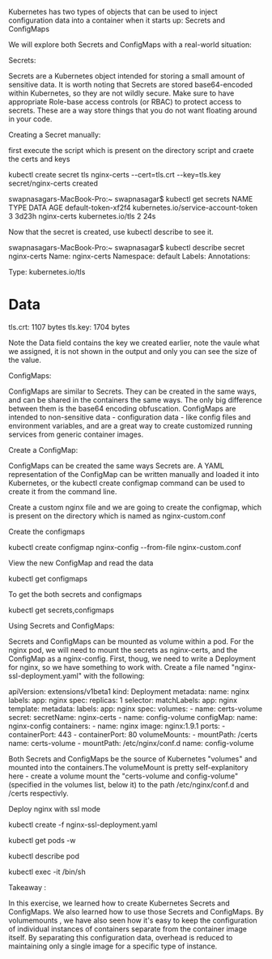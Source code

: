 Kubernetes has two types of objects that can be used to inject configuration data into a container when it starts up: Secrets and ConfigMaps

We will explore both Secrets and ConfigMaps with a real-world situation:

Secrets:

Secrets are a Kubernetes object intended for storing a small amount of sensitive data. It is worth noting that Secrets are stored base64-encoded within Kubernetes, so they are not wildly secure. Make sure to have appropriate Role-base access controls (or RBAC) to protect access to secrets. These are a way store things that you do not want floating around in your code.

Creating a Secret manually:

first execute the script which is present on the directory script and craete the certs and keys 

kubectl create secret tls nginx-certs --cert=tls.crt --key=tls.key
secret/nginx-certs created

swapnasagars-MacBook-Pro:~ swapnasagar$ kubectl get secrets
NAME                  TYPE                                  DATA   AGE
default-token-xf2f4   kubernetes.io/service-account-token   3      3d23h
nginx-certs           kubernetes.io/tls                     2      24s

Now that the secret is created, use kubectl describe to see it.

swapnasagars-MacBook-Pro:~ swapnasagar$ kubectl describe secret nginx-certs
Name:         nginx-certs
Namespace:    default
Labels:       <none>
Annotations:  <none>

Type:  kubernetes.io/tls

Data
====
tls.crt:  1107 bytes
tls.key:  1704 bytes


Note the Data field contains the key we created earlier, note the vaule what we assigned, it is not shown in the output and only you can see the size of the value.

ConfigMaps:

ConfigMaps are similar to Secrets. They can be created in the same ways, and can be shared in the containers the same ways. The only big difference between them is the base64 encoding obfuscation. ConfigMaps are intended to non-sensitive data - configuration data - like config files and environment variables, and are a great way to create customized running services from generic container images.

Create a ConfigMap:

ConfigMaps can be created the same ways Secrets are. A YAML representation of the ConfigMap can be written manually and loaded it into Kubernetes, or the kubectl create configmap command can be used to create it from the command line.

Create a custom nginx file and we are going to create the configmap, which is present on the directory which is named as nginx-custom.conf

Create the configmaps

kubectl create configmap nginx-config --from-file nginx-custom.conf


View the new ConfigMap and read the data

kubectl get configmaps

To get the both secrets and configmaps

kubectl get secrets,configmaps

Using Secrets and ConfigMaps:

Secrets and ConfigMaps can be mounted as volume within a pod. For the nginx pod, we will need to mount the secrets as nginx-certs, and the ConfigMap as a nginx-config. First, thoug, we need to write a Deployment for nginx, so we have something to work with. Create a file named "nginx-ssl-deployment.yaml" with the following:



apiVersion: extensions/v1beta1
kind: Deployment
metadata:
  name: nginx
  labels:
    app: nginx
spec:
  replicas: 1
  selector:
    matchLabels:
      app: nginx
  template:
    metadata:
      labels:
        app: nginx
    spec:
      volumes:
      - name: certs-volume
        secret:
          secretName: nginx-certs
      - name: config-volume
        configMap:
          name: nginx-config
      containers:
      - name: nginx
        image: nginx:1.9.1
        ports:
        - containerPort: 443
        - containerPort: 80
        volumeMounts:
        - mountPath: /certs
          name: certs-volume
        - mountPath: /etc/nginx/conf.d
          name: config-volume


Both Secrets and ConfigMaps be the source of Kubernetes "volumes" and mounted into the containers.The volumeMount is pretty self-explanitory here - create a volume mount the "certs-volume and config-volume" (specified in the volumes list, below it) to the path /etc/nginx/conf.d and /certs respectivly.

Deploy nginx with ssl mode


kubectl create -f nginx-ssl-deployment.yaml

kubectl get pods -w 

kubectl describe pod <pod name>

kubectl exec -it <pod name> /bin/sh


Takeaway :

In this exercise, we learned how to create Kubernetes Secrets and ConfigMaps. We also learned how to use those Secrets and ConfigMaps. By volumemounts , we have also seen how it's easy to keep the configuration of individual instances of containers separate from the container image itself. By separating this configuration data, overhead is reduced to maintaining only a single image for a specific type of instance.

